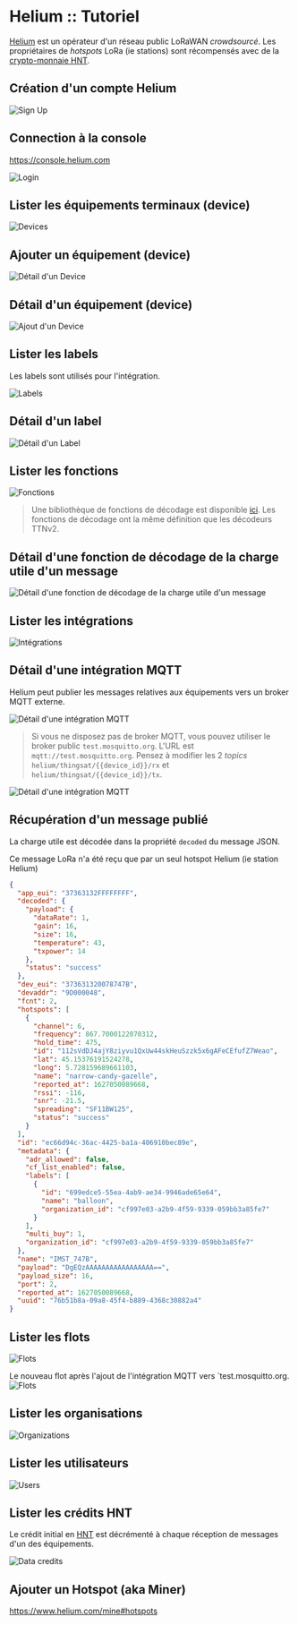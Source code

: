 # Helium :: Tutoriel

[Helium](https://en.wikipedia.org/wiki/Helium_Systems) est un opérateur d'un réseau public LoRaWAN _crowdsourcé_. Les propriétaires de _hotspots_ LoRa (ie stations) sont récompensés avec de la [crypto-monnaie HNT](https://coinmarketcap.com/currencies/helium/).

## Création d'un compte Helium

![Sign Up](signup.png)

## Connection à la console

https://console.helium.com

![Login](login.png)

## Lister les équipements terminaux (device)

![Devices](devices.png)

## Ajouter un équipement (device)

![Détail d'un Device](devices-detail.png)

## Détail d'un équipement (device)

![Ajout d'un Device](devices-add.png)

## Lister les labels

Les labels sont utilisés pour l'intégration.

![Labels](labels.png)

## Détail d'un label

![Détail d'un Label](labels-detail.png)

## Lister les fonctions

![Fonctions](functions.png)

> Une bibliothèque de fonctions de décodage est disponible [ici](https://github.com/helium/console-decoders). Les fonctions de décodage ont la même définition que les décodeurs TTNv2.

## Détail d'une fonction de décodage de la charge utile d'un message

![Détail d'une fonction de décodage de la charge utile d'un message](functions-detail.png)

## Lister les intégrations

![Intégrations](integrations.png)

## Détail d'une intégration MQTT

Helium peut publier les messages relatives aux équipements vers un broker MQTT externe.

![Détail d'une intégration MQTT](integrations-mqtt.png)

> Si vous ne disposez pas de broker MQTT, vous pouvez utiliser le broker public `test.mosquitto.org`. L'URL est  `mqtt://test.mosquitto.org`. Pensez à modifier les 2 _topics_ `helium/thingsat/{{device_id}}/rx` et `helium/thingsat/{{device_id}}/tx`.

![Détail d'une intégration MQTT](integrations-mqtt-add.png)

## Récupération d'un message publié

La charge utile est décodée dans la propriété `decoded` du message JSON.

Ce message LoRa n'a été reçu que par un seul hotspot Helium (ie station Helium)

```json
{
  "app_eui": "37363132FFFFFFFF",
  "decoded": {
    "payload": {
      "dataRate": 1,
      "gain": 16,
      "size": 16,
      "temperature": 43,
      "txpower": 14
    },
    "status": "success"
  },
  "dev_eui": "373631320078747B",
  "devaddr": "9D000048",
  "fcnt": 2,
  "hotspots": [
    {
      "channel": 6,
      "frequency": 867.7000122070312,
      "hold_time": 475,
      "id": "112sVdDJ4ajY8ziyvu1QxUw44skHeuSzzk5x6gAFeCEfufZ7Weao",
      "lat": 45.15376191524278,
      "long": 5.728159689661103,
      "name": "narrow-candy-gazelle",
      "reported_at": 1627050089668,
      "rssi": -116,
      "snr": -21.5,
      "spreading": "SF11BW125",
      "status": "success"
    }
  ],
  "id": "ec66d94c-36ac-4425-ba1a-406910bec89e",
  "metadata": {
    "adr_allowed": false,
    "cf_list_enabled": false,
    "labels": [
      {
        "id": "699edce5-55ea-4ab9-ae34-9946ade65e64",
        "name": "balloon",
        "organization_id": "cf997e03-a2b9-4f59-9339-059bb3a85fe7"
      }
    ],
    "multi_buy": 1,
    "organization_id": "cf997e03-a2b9-4f59-9339-059bb3a85fe7"
  },
  "name": "IMST_747B",
  "payload": "DgEQzAAAAAAAAAAAAAAAAA==",
  "payload_size": 16,
  "port": 2,
  "reported_at": 1627050089668,
  "uuid": "76b51b8a-09a8-45f4-b889-4368c30882a4"
}
```

## Lister les flots

![Flots](flows.png)


Le nouveau flot après l'ajout de l'intégration MQTT vers `test.mosquitto.org.
![Flots](flows-2.png)

## Lister les organisations

![Organizations](organizations.png)

## Lister les utilisateurs

![Users](users.png)

## Lister les crédits HNT

Le crédit initial en [HNT](https://coinmarketcap.com/currencies/helium/) est décrémenté à chaque réception de messages d'un des équipements.

![Data credits](datacredits.png)

## Ajouter un Hotspot (aka Miner)

https://www.helium.com/mine#hotspots